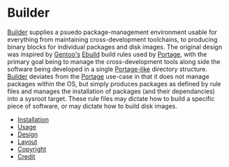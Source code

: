 Builder
=======

[Builder][builder] supplies a psuedo package-management environment usable for
everything from maintaining cross-development toolchains, to producing binary
blocks for individual packages and disk images. The original design was
inspired by [Gentoo's][gentoo] [Ebuild][ebuild] build rules used by
[Portage][portage], with the primary goal being to manage the cross-development
tools along side the software being developed in a single [Portage-like][portage]
directory structure.  [Builder][builder] deviates from the [Portage][portage]
use-case in that it does not manage packages within the OS, but simply produces
packages as defined by rule files and manages the installation of packages (and
their dependancies) into a sysroot target.  These rule files may dictate how to
build a specific piece of software, or may dictate how to build disk images.

 * [Installation](docs/installation.md)
 * [Usage](docs/usage.md)
 * [Design](docs/design.md)
 * [Layout](docs/layout.md)
 * [Copyright](docs/copyright.md)
 * [Credit](docs/credit.md)

[builder]: https://github.com/major0/builder "Builder"
[gentoo]: http://en.wikipedia.org/wiki/Gentoo_Linux "Gentoo Linux"
[ebuild]: http://en.wikipedia.org/wiki/Ebuild "Ebuild"
[portage]: http://en.wikipedia.org/wiki/Portage "Portage"
